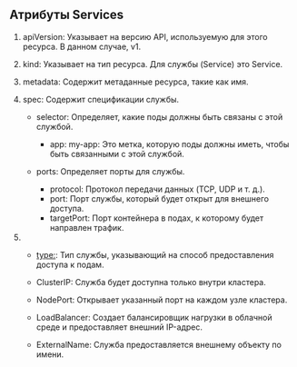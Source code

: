 ## Атрибуты Services

1. apiVersion: Указывает на версию API, используемую для этого ресурса. В данном случае, v1.

2. kind: Указывает на тип ресурса. Для службы (Service) это Service.

3. metadata: Содержит метаданные ресурса, такие как имя.

4. spec: Содержит спецификации службы.
    - selector: Определяет, какие поды должны быть связаны с этой службой.
        - app: my-app: Это метка, которую поды должны иметь, чтобы быть связанными с этой службой.
    
    - ports: Определяет порты для службы.
        - protocol: Протокол передачи данных (TCP, UDP и т. д.).
        - port: Порт службы, который будет открыт для внешнего доступа.
        - targetPort: Порт контейнера в подах, к которому будет направлен трафик.

11. - [type:](./k8s_objects/Services.md): Тип службы, указывающий на способ предоставления доступа к подам.

    - ClusterIP: Служба будет доступна только внутри кластера.

    - NodePort: Открывает указанный порт на каждом узле кластера.

    - LoadBalancer: Создает балансировщик нагрузки в облачной среде и предоставляет внешний IP-адрес.

    - ExternalName: Служба предоставляется внешнему объекту по имени.